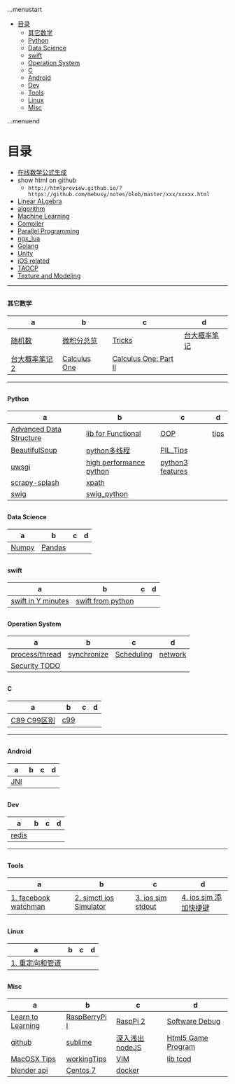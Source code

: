 ...menustart

 - [目录](#767fa455bb6826f4b550c21a6bca7182)
     - [其它数学](#8443a5022727ccc209d315492559f16f)
     - [Python](#a7f5f35426b927411fc9231b56382173)
     - [Data Science](#c78e2ad97b328dbafbd49edf182136f3)
     - [swift](#818056dbd7e201243206b9c7cd88481c)
     - [Operation System](#aac4d78ee7d18636803896f8b8c16aa6)
     - [C](#0d61f8370cad1d412f80b84d143e1257)
     - [Android](#e84e30b9390cdb64db6db2c9ab87846d)
     - [Dev](#55f37d1fd483f6a85379640fe51aafa8)
     - [Tools](#8625e1de7be14c39b1d14dc03d822497)
     - [Linux](#edc9f0a5a5d57797bf68e37364743831)
     - [Misc](#74248c725e00bf9fe04df4e35b249a19)

...menuend


<h2 id="767fa455bb6826f4b550c21a6bca7182"></h2>

# 目录

 - [在线数学公式生成](http://codecogs.com/latex/eqneditor.php)
 - show html on github
    - `http://htmlpreview.github.io/?https://github.com/mebusy/notes/blob/master/xxx/xxxxx.html`
 - [Linear ALgebra](https://github.com/mebusy/notes/blob/master/dev_notes/LA_readme.md) 
 - [algorithm](https://github.com/mebusy/notes/blob/master/dev_notes/Algorithm_readme.md)
 - [Machine Learning](https://github.com/mebusy/notes/blob/master/dev_notes/ML_readme.md)
 - [Compiler](https://github.com/mebusy/notes/blob/master/dev_notes/Compiler_readme.md)
 - [Parallel Programming](https://github.com/mebusy/notes/blob/master/dev_notes/ParallelProgramming_readme.md)
 - [ngx_lua](https://github.com/mebusy/notes/blob/master/dev_notes/ngx_lua/readme.md)
 - [Golang](https://github.com/mebusy/notes/blob/master/dev_notes/golang_readme.md)
 - [Unity](https://github.com/mebusy/notes/blob/master/dev_notes/U3D_readme.md)
 - [iOS related](https://github.com/mebusy/notes/blob/master/dev_notes/ios/ios_readme.md)
 - [TAOCP](https://github.com/mebusy/notes/blob/master/dev_notes/TAPCP_readme.md)
 - [Texture and Modeling](https://github.com/mebusy/notes/blob/master/dev_notes/textAndModeling_readme.md)

---


<h2 id="8443a5022727ccc209d315492559f16f"></h2>

#### 其它数学

 a | b | c | d
--- | --- | --- | ---
[随机数](https://github.com/mebusy/notes/blob/master/dev_notes/Dev_Random.md) | [微积分总览](https://github.com/mebusy/notes/blob/master/dev_notes/微积分总览.md) | [Tricks](https://github.com/mebusy/notes/blob/master/dev_notes/Tricks.md) |  [台大概率笔记](https://github.com/mebusy/notes/blob/master/dev_notes/TaiwanU_probability.md)
[台大概率笔记2](https://github.com/mebusy/notes/blob/master/dev_notes/TaiwanU_probability2.md) |  [Calculus One](https://github.com/mebusy/notes/blob/master/dev_notes/CalculusOne.md) | [Calculus One: Part II](https://github.com/mebusy/notes/blob/master/dev_notes/CalculusOne_part2.md) |


---
<h2 id="a7f5f35426b927411fc9231b56382173"></h2>

#### Python

 a | b | c | d
--- | --- | --- | ---
[Advanced Data Structure](https://github.com/mebusy/notes/blob/master/dev_notes/python_highlevel_datastructure.md) |  [lib for Functional](https://github.com/mebusy/notes/blob/master/dev_notes/python_functional_programming.md) | [OOP](https://github.com/mebusy/notes/blob/master/dev_notes/python_oop.md)  |  [tips](https://github.com/mebusy/notes/blob/master/dev_notes/python_tips_1.md) | 
[BeautifulSoup](https://github.com/mebusy/notes/blob/master/dev_notes/PY_BeautifulSoup.md)  | [python多线程](https://github.com/mebusy/notes/blob/master/dev_notes/PY_multiprocessing.md) | [PIL_Tips](https://github.com/mebusy/notes/blob/master/dev_notes/PIL_tips.md) | 
[uwsgi](https://github.com/mebusy/notes/blob/master/dev_notes/python_uwsgi.md) | [high performance python](https://github.com/mebusy/notes/blob/master/dev_notes/highPerformancePython.md) | [python3 features](https://github.com/mebusy/notes/blob/master/dev_notes/python3.md) |  
[scrapy-splash](https://github.com/mebusy/notes/blob/master/dev_notes/scrapy.md) |  [xpath](https://github.com/mebusy/notes/blob/master/dev_notes/xpath.md) |
[swig](https://github.com/mebusy/notes/blob/master/dev_notes/Interfacing_C_Python_withSWIG.md) | [swig_python](https://github.com/mebusy/notes/blob/master/dev_notes/swig_python.md) | 


<h2 id="c78e2ad97b328dbafbd49edf182136f3"></h2>

#### Data Science
 a | b | c | d
--- | --- | --- | ---
[Numpy](https://github.com/mebusy/notes/blob/master/dev_notes/numpy_tips.md) | [Pandas](https://github.com/mebusy/notes/blob/master/dev_notes/Pandas.md) 

<h2 id="818056dbd7e201243206b9c7cd88481c"></h2>

#### swift

 a | b | c | d
--- | --- | --- | ---
[swift in Y minutes](https://github.com/mebusy/notes/blob/master/dev_notes/learnSwiftInYMinutes.md) | [swift from python](https://github.com/mebusy/notes/blob/master/dev_notes/swift_from_python.md) |


<h2 id="aac4d78ee7d18636803896f8b8c16aa6"></h2>

#### Operation System 

a | b | c | d
--- | --- | --- | --- 
[process/thread](https://github.com/mebusy/notes/blob/master/dev_notes/OS.md) | [synchronize](https://github.com/mebusy/notes/blob/master/dev_notes/OS2.md) | [Scheduling](https://github.com/mebusy/notes/blob/master/dev_notes/OS3_scheduling.md) | [network](https://github.com/mebusy/notes/blob/master/dev_notes/OS_Network_and_Distributed_Systems.md) 
[Security TODO](https://github.com/mebusy/notes/blob/master/dev_notes/OS_ProtectionSecurityinDistributedSystems.md) | 


<h2 id="0d61f8370cad1d412f80b84d143e1257"></h2>

#### C

 a | b | c | d
--- | --- | --- | ---
[C89 C99区别](https://github.com/mebusy/notes/blob/master/dev_notes/C_C89_vs_C99.md) | [c99](https://github.com/mebusy/notes/blob/master/dev_notes/C99.md) | 

---
<h2 id="e84e30b9390cdb64db6db2c9ab87846d"></h2>

#### Android

 a | b | c | d
--- | --- | --- | ---
[JNI](https://github.com/mebusy/notes/blob/master/dev_notes/JNI.md) |


<h2 id="55f37d1fd483f6a85379640fe51aafa8"></h2>

#### Dev

 a | b | c | d
--- | --- | --- | ---
[redis](https://github.com/mebusy/notes/blob/master/dev_notes/redis.md) |


---
<h2 id="8625e1de7be14c39b1d14dc03d822497"></h2>

#### Tools

 a | b | c | d
--- | --- | --- | ---
[1. facebook watchman ](https://github.com/mebusy/notes/blob/master/dev_notes/TOOL_watchman.md)   |    [2. simctl ios Simulator ](https://github.com/mebusy/notes/blob/master/dev_notes/TOOL_simctl_iOS_simulator.md)   | [3. ios sim stdout ](https://github.com/mebusy/notes/blob/master/dev_notes/TOOL_ios_sim_stdout_redirect.md)   | [4. ios sim 添加快捷键](https://github.com/mebusy/notes/blob/master/dev_notes/TOOL_ios_sim_shortcut_key.md)



<h2 id="edc9f0a5a5d57797bf68e37364743831"></h2>

#### Linux

 a | b | c | d
--- | --- | --- | ---
[1. 重定向和管道 ](https://github.com/mebusy/notes/blob/master/dev_notes/LINUX_%E9%87%8D%E5%AE%9A%E5%90%91%E5%92%8C%E7%AE%A1%E9%81%93.md)  | 


<h2 id="74248c725e00bf9fe04df4e35b249a19"></h2>

#### Misc 

 a | b | c | d
--- | --- | --- | ---
[Learn to Learning](https://github.com/mebusy/notes/blob/master/dev_notes/Learn2Learning.md) | [RaspBerryPi I](https://github.com/mebusy/notes/blob/master/dev_notes/RaspberryPi_I.md) | [RaspPi 2](https://github.com/mebusy/notes/blob/master/dev_notes/RASPI_2.md) | [Software Debug](https://github.com/mebusy/notes/blob/master/dev_notes/SoftwareDebugging.md) 
[github](https://github.com/mebusy/notes/blob/master/dev_notes/github.md) | [sublime](https://github.com/mebusy/notes/blob/master/dev_notes/sublime.md)   | [深入浅出nodeJS](https://github.com/mebusy/notes/blob/master/dev_notes/深入浅出nodeJS.md)	| [Html5 Game Program](https://github.com/mebusy/notes/blob/master/dev_notes/Html5GameProgramming.md)
[MacOSX Tips](https://github.com/mebusy/notes/blob/master/dev_notes/MacOSX_Tips.md) | [workingTips](https://github.com/mebusy/notes/blob/master/dev_notes/workingTips.md)	|  [VIM](https://github.com/mebusy/notes/blob/master/dev_notes/vim.md) | [lib tcod](https://github.com/mebusy/notes/blob/master/dev_notes/libtcod_python.md) 
[blender api](https://github.com/mebusy/notes/blob/master/dev_notes/blender.md) | [Centos 7](https://github.com/mebusy/notes/blob/master/dev_notes/Centos7.md) | [docker](https://github.com/mebusy/notes/blob/master/dev_notes/docker.md)





